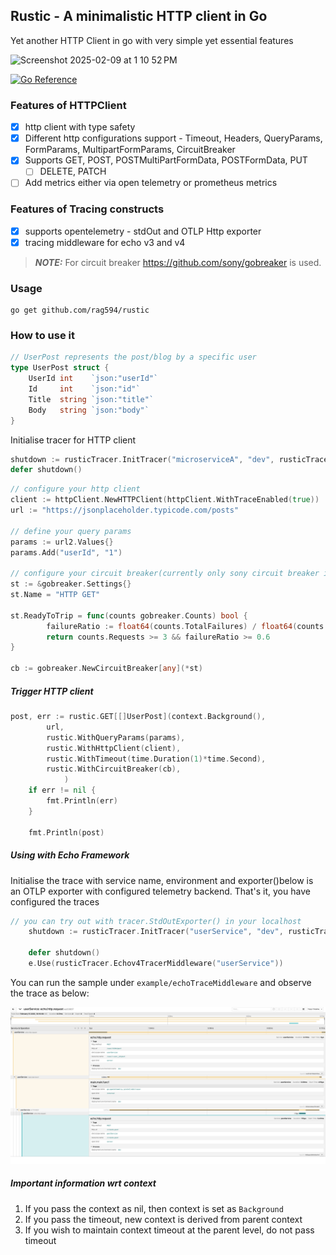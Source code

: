 ## Rustic - A minimalistic HTTP client in Go

Yet another HTTP Client in go with very simple yet essential features

<img width="638" alt="Screenshot 2025-02-09 at 1 10 52 PM" src="https://github.com/user-attachments/assets/cb016287-0016-4de8-800f-84eb890de9ca" />

[![Go Reference](https://pkg.go.dev/badge/github.com/rag594/rustic.svg)](https://pkg.go.dev/github.com/rag594/rustic)

### Features of HTTPClient
- [x] http client with type safety
- [x] Different http configurations support - Timeout, Headers, QueryParams, FormParams, MultipartFormParams, CircuitBreaker
- [x] Supports GET, POST, POSTMultiPartFormData, POSTFormData, PUT
  - [ ] DELETE, PATCH
- [ ] Add metrics either via open telemetry or prometheus metrics

### Features of Tracing constructs
- [x] supports opentelemetry - stdOut and OTLP Http exporter
- [x] tracing middleware for echo v3 and v4

> **_NOTE:_**  For circuit breaker https://github.com/sony/gobreaker is used.

### Usage

```shell
go get github.com/rag594/rustic
```

### How to use it

```go
// UserPost represents the post/blog by a specific user 
type UserPost struct {
	UserId int    `json:"userId"`
	Id     int    `json:"id"`
	Title  string `json:"title"`
	Body   string `json:"body"`
}
```

Initialise tracer for HTTP client

```go
shutdown := rusticTracer.InitTracer("microserviceA", "dev", rusticTracer.StdOutExporter())
defer shutdown()
```

```go
// configure your http client
client := httpClient.NewHTTPClient(httpClient.WithTraceEnabled(true))
url := "https://jsonplaceholder.typicode.com/posts"

// define your query params
params := url2.Values{}
params.Add("userId", "1")

// configure your circuit breaker(currently only sony circuit breaker is supported)
st := &gobreaker.Settings{}
st.Name = "HTTP GET"

st.ReadyToTrip = func(counts gobreaker.Counts) bool {
        failureRatio := float64(counts.TotalFailures) / float64(counts.Requests)
        return counts.Requests >= 3 && failureRatio >= 0.6
}

cb := gobreaker.NewCircuitBreaker[any](*st)
```

##### Trigger HTTP client

```go
post, err := rustic.GET[[]UserPost](context.Background(),
        url,
        rustic.WithQueryParams(params),
        rustic.WithHttpClient(client),
        rustic.WithTimeout(time.Duration(1)*time.Second),
        rustic.WithCircuitBreaker(cb), 
			)
    if err != nil {
        fmt.Println(err)
    }

    fmt.Println(post)
```

##### Using with Echo Framework

Initialise the trace with service name, environment and exporter()below is an OTLP exporter with configured telemetry backend. That's it, you have configured the traces
```go
// you can try out with tracer.StdOutExporter() in your localhost
	shutdown := rusticTracer.InitTracer("userService", "dev", rusticTracer.OTLPExporter("localhost", "4318"))

	defer shutdown()
	e.Use(rusticTracer.Echov4TracerMiddleware("userService"))
```
You can run the sample under `example/echoTraceMiddleware` and observe the trace as below:

<img width="638" alt="Screenshot 2025-02-09 at 1 10 52 PM" src="assets/trace-example.png" />


##### Important information wrt context

1. If you pass the context as nil, then context is set as `Background`
2. If you pass the timeout, new context is derived from parent context
3. If you wish to maintain context timeout at the parent level, do not pass timeout
